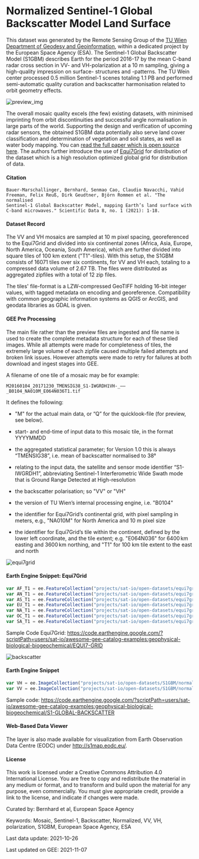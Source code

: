 # Normalized Sentinel-1 Global Backscatter Model Land Surface

This dataset was generated by the Remote Sensing Group of the [TU Wien Department of Geodesy and Geoinformation](https://mrs.geo.tuwien.ac.at/), within a dedicated project by the European Space Agency (ESA). The Sentinel-1 Global Backscatter Model (S1GBM) describes Earth for the period 2016-17 by the mean C-band radar cross section in VV- and VH-polarization at a 10 m sampling, giving a high-quality impression on surface- structures and -patterns. The TU Wein center processed 0.5 million Sentinel-1 scenes totaling 1.1 PB and performed semi-automatic quality curation and backscatter harmonisation related to orbit geometry effects.

![preview_img](https://user-images.githubusercontent.com/6677629/140654171-7a818aa3-312c-43e9-bf68-e0fd5bcb6128.png)

The overall mosaic quality excels (the few) existing datasets, with minimised imprinting from orbit discontinuities and successful angle normalisation in large parts of the world. Supporting the design and verification of upcoming radar sensors, the obtained S1GBM data potentially also serve land cover classification and determination of vegetation and soil states, as well as water body mapping. You can [read the full paper which is open source here](https://www.nature.com/articles/s41597-021-01059-7). The authors further introduce the use of [Equi7Grid](https://www.sciencedirect.com/science/article/pii/S0098300414001629) for distribution of the dataset which is a high resolution optimized global grid for distribution of data.

#### Citation

```
Bauer-Marschallinger, Bernhard, Senmao Cao, Claudio Navacchi, Vahid Freeman, Felix Reuß, Dirk Geudtner, Björn Rommen et al. "The normalised
Sentinel-1 Global Backscatter Model, mapping Earth’s land surface with C-band microwaves." Scientific Data 8, no. 1 (2021): 1-18.
```

#### Dataset Record
The VV and VH mosaics are sampled at 10 m pixel spacing, georeferenced to the Equi7Grid and divided into six continental zones (Africa, Asia, Europe, North America, Oceania, South America), which are further divided into square tiles of 100 km extent ("T1"-tiles). With this setup, the S1GBM consists of 16071 tiles over six continents, for VV and VH each, totaling to a compressed data volume of 2.67 TB. The files were distributed as aggregated zipfiles with a total of 12 zip files.

The tiles' file-format is a LZW-compressed GeoTIFF holding 16-bit integer values, with tagged metadata on encoding and georeference. Compatibility with common geographic information systems as QGIS or ArcGIS, and geodata libraries as GDAL is given.

#### GEE Pre Processing
The main file rather than the preview files are ingested and file name is used to create the complete metadata structure for each of these tiled images. While all attempts were made for completeness of tiles, the extremely large volume of each zipfile caused multiple failed attempts and broken link issues. However attempts were made to retry for failures at both download and ingest stages into GEE.

A filename of one tile of a mosaic may be for example:

```
M20160104_20171230_TMENSIG38_S1-IWGRDH1VH-_——_B0104_NA010M_E064N036T1.tif
```

It defines the following:

* "M" for the actual main data, or “Q” for the quicklook-file (for preview, see below).

* start- and end-time of input data to this mosaic tile, in the format YYYYMMDD

* the aggregated statistical parameter; for Version 1.0 this is always “TMENSIG38”, i.e. mean of backscatter normalised to 38°

* relating to the input data, the satellite and sensor mode identifier “S1-IWGRDH1”, abbreviating Sentinel-1 Interferometric Wide Swath mode that is Ground Range Detected at High-resolution

* the backscatter polarisation; so "VV" or "VH"

* the version of TU Wien’s internal processing engine, i.e. "B0104"

* the identifier for Equi7Grid’s continental grid, with pixel sampling in meters, e.g., "NA010M" for North America and 10 m pixel size

* the identifier for Equi7Grid’s tile within the continent, defined by the lower left coordinate, and the tile extent; e.g. "E064N036" for 6400 km easting and 3600 km northing, and "T1" for 100 km tile extent to the east and north


![equi7grid](https://user-images.githubusercontent.com/6677629/140654058-1b3553f5-56dc-4f7e-90f9-4104500a619e.gif)

#### Earth Engine Snippet: Equi7Grid

```js
var AF_T1 = ee.FeatureCollection("projects/sat-io/open-datasets/equi7grid/EQUI7_V14_AF_GEOG_TILE_T1");
var AN_T1 = ee.FeatureCollection("projects/sat-io/open-datasets/equi7grid/EQUI7_V14_AN_GEOG_TILE_T1");
var AS_T1 = ee.FeatureCollection("projects/sat-io/open-datasets/equi7grid/EQUI7_V14_AS_GEOG_TILE_T1");
var EU_T1 = ee.FeatureCollection("projects/sat-io/open-datasets/equi7grid/EQUI7_V14_EU_GEOG_TILE_T1");
var NA_T1 = ee.FeatureCollection("projects/sat-io/open-datasets/equi7grid/EQUI7_V14_NA_GEOG_TILE_T1");
var OC_T1 = ee.FeatureCollection("projects/sat-io/open-datasets/equi7grid/EQUI7_V14_OC_GEOG_TILE_T1");
var SA_T1 = ee.FeatureCollection("projects/sat-io/open-datasets/equi7grid/EQUI7_V14_SA_GEOG_TILE_T1");
```

Sample Code Equi7Grid: https://code.earthengine.google.com/?scriptPath=users/sat-io/awesome-gee-catalog-examples:geophysical-biological-biogeochemical/EQUI7-GRID

![backscatter](https://user-images.githubusercontent.com/6677629/140654055-383c84eb-926c-47b7-8615-fe74396439f3.gif)

#### Earth Engine Snippet

```js
var VH = ee.ImageCollection("projects/sat-io/open-datasets/S1GBM/normalized_s1_backscatter_VH");
var VV = ee.ImageCollection("projects/sat-io/open-datasets/S1GBM/normalized_s1_backscatter_VV");
```

Sample code: https://code.earthengine.google.com/?scriptPath=users/sat-io/awesome-gee-catalog-examples:geophysical-biological-biogeochemical/S1-GLOBAL-BACKSCATTER


#### Web-Based Data Viewer
The layer is also made available for visualization from Earth Observation Data Centre (EODC) under http://s1map.eodc.eu/.


#### License
This work is licensed under a Creative Commons Attribution 4.0 International License. You are free to copy and redistribute the material in any medium or format, and to transform and build upon the material for any purpose, even commercially. You must give appropriate credit, provide a link to the license, and indicate if changes were made.

Curated by: Bernhard et al, European Space Agency

Keywords: Mosaic, Sentinel-1, Backscatter, Normalized, VV, VH, polarization, S1GBM, European Space Agency, ESA

Last data update: 2021-10-26

Last updated on GEE: 2021-11-07
